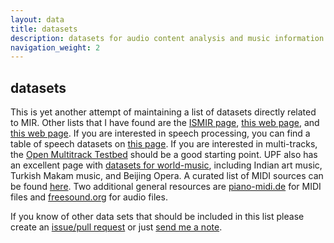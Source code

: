 ```yaml
---
layout: data
title: datasets
description: datasets for audio content analysis and music information retrieval
navigation_weight: 2
---
```

## datasets

This is yet another attempt of maintaining a list of datasets directly related to MIR. Other lists that I have found are the [ISMIR page](http://www.ismir.net/resources/datasets/), [this web page](http://grh.mur.at/sites/default/files/mir_datasets_0.html), and [this web page](http://colinraffel.com/wiki/mir_datasets). If you are interested in speech processing, you can find a table of speech datasets on [this page](https://wiki.inria.fr/rosp/Datasets#Speech_datasets). If you are interested in multi-tracks, the [Open Multitrack Testbed](http://multitrack.eecs.qmul.ac.uk/) should be a good starting point. UPF also has an excellent page with [datasets for world-music](http://compmusic.upf.edu/datasets), including Indian art music, Turkish Makam music, and Beijing Opera. A curated list of MIDI sources can be found [here](https://github.com/albertmeronyo/awesome-midi-sources). Two additional general resources are [piano-midi.de](http://www.piano-midi.de/) for MIDI files and [freesound.org](http://www.freesound.org/) for audio files.

If you know of other data sets that should be included in this list please create an [issue/pull request](https://github.com/alexanderlerch/audiocontentanalysis.org/issues) or just [send me a note](mailto:info@audiocontentanalysis.org).

